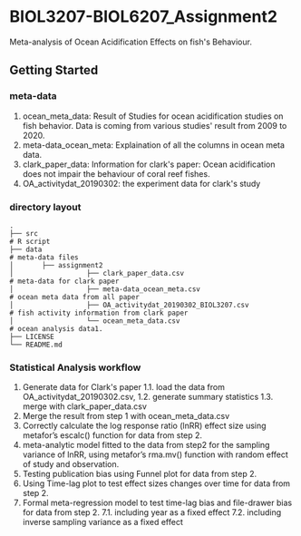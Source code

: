 # BIOL3207-BIOL6207_Assignment2
Meta-analysis of Ocean Acidification Effects on fish's Behaviour.

## Getting Started
### meta-data 
1. ocean_meta_data: Result of Studies for ocean acidification studies on fish behavior. Data is coming from various studies' result from 2009 to 2020.
2. meta-data_ocean_meta: Explaination of all the columns in ocean meta data.
3. clark_paper_data: Information for clark's paper: Ocean acidification does not impair the behaviour of coral reef fishes.
4. OA_activitydat_20190302: the experiment data for clark's study


### directory layout
```
.
├── src                                                                            # R script                               
├── data                                                                           # meta-data files
│       ├── assignment2                                                                     
│                  ├── clark_paper_data.csv                                        # meta-data for clark paper
│                  ├── meta-data_ocean_meta.csv                                    # ocean meta data from all paper
│                  ├── OA_activitydat_20190302_BIOL3207.csv                        # fish activity information from clark paper
│                  └── ocean_meta_data.csv                                         # ocean analysis data1. 
├── LICENSE
└── README.md
```

### Statistical Analysis workflow
1. Generate data for Clark's paper
  1.1. load the data from OA_activitydat_20190302.csv, 
  1.2. generate summary statistics 
  1.3. merge with clark_paper_data.csv
2. Merge the result from step 1 with ocean_meta_data.csv
3. Correctly calculate the log response ratio (lnRR) effect size using metafor’s escalc() function for data from step 2.
4. meta-analytic model fitted to the data from step2 for the sampling variance of lnRR, using metafor’s rma.mv() function with random effect of study and observation. 
5. Testing publication bias using Funnel plot for data from step 2.
6. Using Time-lag plot to test effect sizes changes over time for data from step 2.
7. Formal meta-regression model to test time-lag bias and file-drawer bias for data from step 2.
   7.1. including year as a fixed effect
   7.2. including inverse sampling variance as a fixed effect
